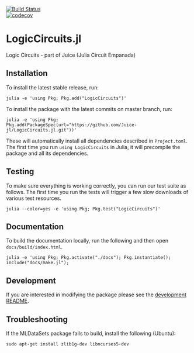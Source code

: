 [![Build Status](https://travis-ci.org/Juice-jl/LogicCircuits.jl.svg?branch=master)](https://travis-ci.org/Juice-jl/LogicCircuits.jl)	
[![codecov](https://codecov.io/gh/Juice-jl/LogicCircuits.jl/branch/master/graph/badge.svg)](https://codecov.io/gh/Juice-jl/LogicCircuits.jl)	


# LogicCircuits.jl
Logic Circuits - part of Juice (Julia Circuit Empanada)

## Installation

To install the latest stable release, run:

    julia -e 'using Pkg; Pkg.add("LogicCircuits")'

To install the package with the latest commits on master branch, run:

    julia -e 'using Pkg; Pkg.add(PackageSpec(url="https://github.com/Juice-jl/LogicCircuits.jl.git"))'

These will automatically install all dependencies described in `Project.toml`.
The first time you run `using LogicCircuits` in Julia, it will precompile the package and all its dependencies.

## Testing
To make sure everything is working correctly, you can run our test suite as follows. The first time you run the tests will trigger a few slow downloads of various test resources.

    julia --color=yes -e 'using Pkg; Pkg.test("LogicCircuits")'

## Documentation

To build the documentation locally, run the following and then open `docs/build/index.html`.

    julia -e 'using Pkg; Pkg.activate("./docs"); Pkg.instantiate(); include("docs/make.jl");

## Development

If you are interested in modifying the package please see the [development README](README_DEV.md).

## Troubleshooting

If the MLDataSets package fails to build, install the following (Ubuntu):

  ``sudo apt-get install zlib1g-dev libncurses5-dev``
